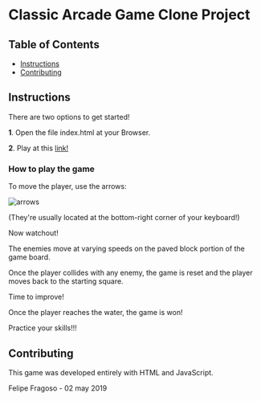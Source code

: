 # Classic Arcade Game Clone Project

## Table of Contents

- [Instructions](#instructions)
- [Contributing](#contributing)

## Instructions

There are two options to get started!

**1**. Open the file index.html at your Browser.

**2**. Play at this [link!](http://www.loobah.com/udacity/classicarcade)


### How to play the game

To move the player, use the arrows:

![arrows](http://www.loobah.com/udacity/classicarcade/images/arrows.png)

(They're usually located at the bottom-right corner of your keyboard!)


Now watchout!

The enemies move at varying speeds on the paved block portion of the game board.

Once the player collides with any enemy, the game is reset and the player moves back to the starting square.

Time to improve!


Once the player reaches the water, the game is won!

Practice your skills!!! 


## Contributing

This game was developed entirely with HTML and JavaScript.

Felipe Fragoso - 02 may 2019
